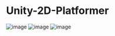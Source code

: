 # Unity-2D-Platformer
![image](https://user-images.githubusercontent.com/82733942/154814328-8e8ce10e-5252-476d-b9df-13d8a2bcf42b.png)
![image](https://user-images.githubusercontent.com/82733942/154814384-f4041502-6476-4388-8f6f-80a726adc9cc.png)
![image](https://user-images.githubusercontent.com/82733942/154814275-0554c8b0-10ad-4ff9-8742-ea9af8ed2810.png)

